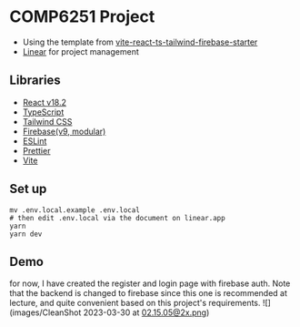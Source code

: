 # COMP6251 Project

- Using the template from [vite-react-ts-tailwind-firebase-starter](https://github.com/TeXmeijin/vite-react-ts-tailwind-firebase-starter)
- [Linear](https://linear.app/find-a-service-project/project/find-a-service-project-0ed999db45f3/6251) for project management

## Libraries

- [React v18.2](https://github.com/facebook/react)
- [TypeScript](https://github.com/microsoft/TypeScript)
- [Tailwind CSS](https://tailwindcss.com/)
- [Firebase(v9, modular)](https://firebase.google.com/)
- [ESLint](https://eslint.org/)
- [Prettier](https://prettier.io/)
- [Vite](https://github.com/vitejs/vite)

## Set up

```shell
mv .env.local.example .env.local
# then edit .env.local via the document on linear.app
yarn
yarn dev
```

## Demo

for now, I have created the register and login page with firebase auth.
Note that the backend is changed to firebase since this one is recommended at lecture, and quite convenient based on this project's requirements.
![](images/CleanShot 2023-03-30 at 02.15.05@2x.png)
